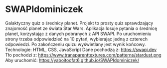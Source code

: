 # SWAPIdominiczek
Galaktyczny quiz o średnicy planet. Projekt to prosty quiz sprawdzający znajomość planet ze świata Star Wars. Aplikacja losuje pytania o średnicę planet, korzystając z danych pobranych z API SWAPI. Po uruchomieniu strony trzeba odpowiedzieć na 10 pytań, wybierając jedną z czterech odpowiedzi. Po zakończeniu quizu wyświetlany jest wynik końcowy. Technologie: HTML, CSS, JavaScript
Dane pochodzą z: https://swapi.dev
Tło pochodzi z: https://www.transparenttextures.com/patterns/stardust.png
Aby uruchomić: https://yaboitoofat6.github.io/SWAPIdominiczek/
